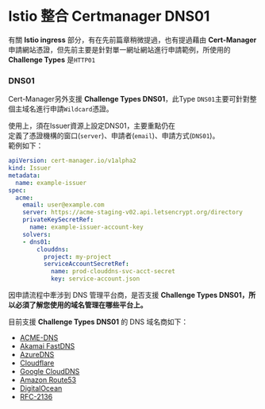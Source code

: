 # Istio 整合 Certmanager DNS01

有關 **Istio ingress** 部分，有在先前篇章稍微提過，也有提過藉由 **Cert-Manager** 申請網站憑證，但先前主要是針對單一網址網站進行申請範例，所使用的 **Challenge Types** 是`HTTP01`

### DNS01

Cert-Manager另外支援 **Challenge Types DNS01**，此Type `DNS01`主要可針對整個主域名進行申請`Wildcard`憑證。

使用上，須在Issuer資源上設定DNS01，主要重點仍在  
定義了憑證機構的窗口\(`server`\)、申請者\(`email`\)、申請方式\(`DNS01`\)。  
範例如下：

```yaml
apiVersion: cert-manager.io/v1alpha2
kind: Issuer
metadata:
  name: example-issuer
spec:
  acme:
    email: user@example.com
    server: https://acme-staging-v02.api.letsencrypt.org/directory
    privateKeySecretRef:
      name: example-issuer-account-key
    solvers:
    - dns01:
        clouddns:
          project: my-project
          serviceAccountSecretRef:
            name: prod-clouddns-svc-acct-secret
            key: service-account.json
```

因申請流程中牽涉到 DNS 管理平台商，是否支援 **Challenge Types DNS01，所以必須了解您使用的域名管理在哪些平台上。**

目前支援 **Challenge Types DNS01** 的 DNS 域名商如下：

* [ACME-DNS](https://docs.cert-manager.io/en/latest/tasks/issuers/setup-acme/dns01/acme-dns.html)
* [Akamai FastDNS](https://docs.cert-manager.io/en/latest/tasks/issuers/setup-acme/dns01/akamai.html)
* [AzureDNS](https://docs.cert-manager.io/en/latest/tasks/issuers/setup-acme/dns01/azuredns.html)
* [Cloudflare](https://docs.cert-manager.io/en/latest/tasks/issuers/setup-acme/dns01/cloudflare.html)
* [Google CloudDNS](https://docs.cert-manager.io/en/latest/tasks/issuers/setup-acme/dns01/google.html)
* [Amazon Route53](https://docs.cert-manager.io/en/latest/tasks/issuers/setup-acme/dns01/route53.html)
* [DigitalOcean](https://docs.cert-manager.io/en/latest/tasks/issuers/setup-acme/dns01/digitalocean.html)
* [RFC-2136](https://docs.cert-manager.io/en/latest/tasks/issuers/setup-acme/dns01/rfc2136.html)

